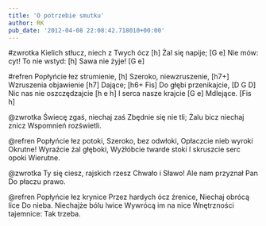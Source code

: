 ```yaml
---
title: 'O potrzebie smutku'
author: RK
pub_date: '2012-04-08 22:08:42.718010+00:00'
---
```


#zwrotka
Kielich stłucz, niech z Twych ócz	[h]
Żal się napije;				[G e]
Nie mów: cyt! To nie wstyd:		[h]
Sawa nie żyje!				[G e]

#refren
Popłyńcie łez strumienie,		[h]
Szeroko, niewzruszenie,		[h7+]
Wzruszenia objawienie		[h7]
Dające;				[h6+ Fis]
Do głębi przenikajcie,		[D G D]
Nic nas nie oszczędzajcie		[h e h]
I serca nasze krajcie			[G e]
Mdlejące.				[Fis h]

@zwrotka
Świecę zgaś, niechaj zaś
Zbędnie się nie tli;
Żalu bicz niechaj znicz
Wspomnień rozświetli.

@refren
Popłyńcie łez potoki,
Szeroko, bez odwłoki,
Opłaczcie nieb wyroki
Okrutne!
Wyraźcie żal głęboki,
Wyżłóbcie twarde stoki
I skruszcie serc opoki
Wierutne.

@zwrotka
Ty się ciesz, rajskich rzesz
Chwało i Sławo!
Ale nam przyznał Pan
Do płaczu prawo.

@refren
Popłyńcie łez krynice
Przez hardych ócz źrenice,
Niechaj obrócą lice
Do nieba.
Niechajże bólu lwice
Wywrócą im na nice
Wnętrzności tajemnice:
Tak trzeba.